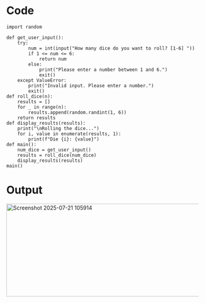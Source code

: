 # Code
```
import random

def get_user_input():
    try:
        num = int(input("How many dice do you want to roll? [1-6] "))
        if 1 <= num <= 6:
            return num
        else:
            print("Please enter a number between 1 and 6.")
            exit()
    except ValueError:
        print("Invalid input. Please enter a number.")
        exit()
def roll_dice(n):
    results = []
    for _ in range(n):
        results.append(random.randint(1, 6))
    return results
def display_results(results):
    print("\nRolling the dice...")
    for i, value in enumerate(results, 1):
        print(f"Die {i}: {value}")
def main():
    num_dice = get_user_input()
    results = roll_dice(num_dice)
    display_results(results)
main()
```
# Output
<img width="1079" height="243" alt="Screenshot 2025-07-21 105914" src="https://github.com/user-attachments/assets/3c98755f-680a-4834-9948-97f34f6972c7" />
